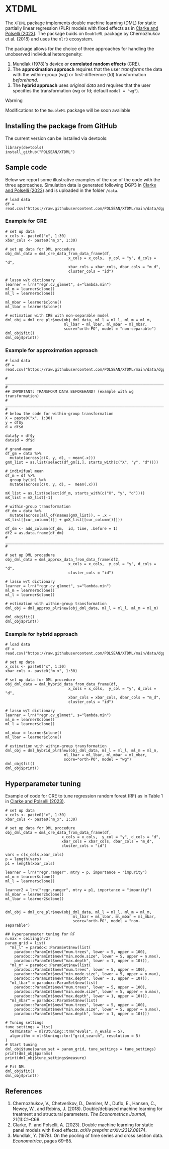 # XTDML
The `XTDML` package implements double machine learning (DML) for static partially linear regression (PLR) models with fixed effects as in [Clarke and Polselli (2023)](https://arxiv.org/abs/2312.08174). The package buids on `DoubleML` package by Chernozhukov et al. (2018) and uses the `mlr3` ecosystem.

The package allows for the choice of three approaches for handling the unobserved individual heterogeneity:
  1. Mundlak (1978)'s device or **correlated random effects** (CRE).
  2. The **approximation approach** requires that the user *transforms* the data with the within-group (wg) or first-difference  (fd)  transformation *beforehand*.
  3. The **hybrid approach** uses *original data* and requires that the user specifies the transformation (wg or fd; default ```model = "wg"```).

> [!WARNING]
> Modifications to the `DoubleML` package will be soon available 

## Installing the package from GitHub
The current version can be installed via devtools:
```
library(devtools)
install_github("POLSEAN/XTDML")
```
## Sample code
Below we report some illustrative examples of the use of the code with the three approaches. Simulation data is generated following DGP3 in [Clarke and Polselli (2023)](https://arxiv.org/abs/2312.08174) and is uploaded in the folder `/data`.

```
# load data
df = read.csv("https://raw.githubusercontent.com/POLSEAN/XTDML/main/data/dgp4_cre_short.csv")
```

### Example for CRE
```
# set up data
x_cols <- paste0("x", 1:30)
xbar_cols <- paste0("m_x", 1:30)

# set up data for DML procedure
obj_dml_data = dml_cre_data_from_data_frame(df,
                            x_cols = x_cols,  y_col = "y", d_cols = "d",
                            xbar_cols = xbar_cols, dbar_cols = "m_d",                                                 
                            cluster_cols = "id")

# lasso w/t dictionary
learner = lrn("regr.cv_glmnet", s="lambda.min")
ml_m = learner$clone()
ml_l = learner$clone()

ml_mbar = learner$clone()
ml_lbar = learner$clone()

# estimation with CRE with non-separable model
dml_obj = dml_cre_plr$new(obj_dml_data, ml_l = ml_l, ml_m = ml_m,
                          ml_lbar = ml_lbar, ml_mbar = ml_mbar,
                          score="orth-PO", model = "non-separable")
dml_obj$fit()
dml_obj$print()
```

### Example for approximation approach
```
# load data
df = read.csv("https://raw.githubusercontent.com/POLSEAN/XTDML/main/data/dgp4_cre_short.csv")

# _________________________________________________________________________________________ #
## IMPORTANT: TRANSFORM DATA BEFOREHAND! (example with wg transformation)
# _________________________________________________________________________________________ #
# below the code for within-group transformation
X = paste0("x", 1:30)
y = df$y
d = df$d

data$y = df$y
data$d = df$d

# grand-mean
df_gm = data %>%
  mutate(across(c(X, y, d), ~ mean(.x)))
gmX_list = as.list(select(df_gm[1,], starts_with(c("X", "y", "d"))))

# indivifual mean
df_m = df %>%
  group_by(id) %>%
  mutate(across(c(X, y, d), ~  mean(.x)))

mX_list = as.list(select(df_m, starts_with(c("X", "y", "d"))))
mX_list = mX_list[-1]

# within-group transformation
df_dm = data %>%
  mutate(across(all_of(names(gmX_list)), ~ .x - mX_list[[cur_column()]] + gmX_list[[cur_column()]]))

df_dm <- add_column(df_dm,  id, time, .before = 1)
df2 = as.data.frame(df_dm)
# _________________________________________________________________________________________ #

# set up DML procedure
obj_dml_data = dml_approx_data_from_data_frame(df2,
                            x_cols = x_cols,  y_col = "y", d_cols = "d",
                            cluster_cols = "id")

# lasso w/t dictionary
learner = lrn("regr.cv_glmnet", s="lambda.min")
ml_m = learner$clone()
ml_l = learner$clone()

# estimation with within-group transformation
dml_obj = dml_approx_plr$new(obj_dml_data, ml_l = ml_l, ml_m = ml_m)

dml_obj$fit()
dml_obj$print()
```

### Example for hybrid approach
```
# load data
df = read.csv("https://raw.githubusercontent.com/POLSEAN/XTDML/main/data/dgp4_cre_short.csv")

# set up data
x_cols <- paste0("x", 1:30)
xbar_cols <- paste0("m_x", 1:30)

# set up data for DML procedure
obj_dml_data = dml_hybrid_data_from_data_frame(df,
                            x_cols = x_cols,  y_col = "y", d_cols = "d",
                            xbar_cols = xbar_cols, dbar_cols = "m_d",                                                 
                            cluster_cols = "id")

# lasso w/t dictionary
learner = lrn("regr.cv_glmnet", s="lambda.min")
ml_m = learner$clone()
ml_l = learner$clone()

ml_mbar = learner$clone()
ml_lbar = learner$clone()

# estimation with within-group transformation
dml_obj = dml_hybrid_plr$new(obj_dml_data, ml_l = ml_l, ml_m = ml_m,
                          ml_lbar = ml_lbar, ml_mbar = ml_mbar,
                          score="orth-PO", model = "wg")
dml_obj$fit()
dml_obj$print()
```
## Hyperparameter tuning
Example of code for CRE to tune regression random forest (RF) as in Table 1 in [Clarke and Polselli (2023)](https://arxiv.org/abs/2312.08174).

```
# set up data
x_cols <- paste0("x", 1:30)
xbar_cols <- paste0("m_x", 1:30)

# set up data for DML procedure
obj_dml_data = dml_cre_data_from_data_frame(df,
                         x_cols = x_cols,  y_col = "y", d_cols = "d",
                         xbar_cols = xbar_cols, dbar_cols = "m_d",
                         cluster_cols = "id")

vars = c(x_cols,xbar_cols)
p = length(vars)
p1 = length(xbar_cols)

learner = lrn("regr.ranger", mtry = p, importance = "impurity")
ml_m = learner$clone()
ml_l = learner$clone()

learner2 = lrn("regr.ranger", mtry = p1, importance = "impurity")
ml_mbar = learner2$clone()
ml_lbar = learner2$clone()


dml_obj = dml_cre_plr$new(obj_dml_data, ml_l = ml_l, ml_m = ml_m,
                              ml_lbar = ml_lbar, ml_mbar = ml_mbar,
                              score="orth-PO", model = "non-separable")

## Hyperparameter tuning for RF
n.max = ceiling(n/2)
param_grid = list(
  "ml_l" = paradox::ParamSet$new(list(
    paradox::ParamInt$new("num.trees", lower = 5, upper = 100),
    paradox::ParamInt$new("min.node.size", lower = 5, upper = n.max),
    paradox::ParamInt$new("max.depth", lower = 1, upper = 10))),
  "ml_m" = paradox::ParamSet$new(list(
    paradox::ParamInt$new("num.trees", lower = 5, upper = 100),
    paradox::ParamInt$new("min.node.size", lower = 5, upper = n.max),
    paradox::ParamInt$new("max.depth", lower = 1, upper = 10))),
  "ml_lbar" = paradox::ParamSet$new(list(
    paradox::ParamInt$new("num.trees", lower = 5, upper = 100),
    paradox::ParamInt$new("min.node.size", lower = 5, upper = n.max),
    paradox::ParamInt$new("max.depth", lower = 1, upper = 10))),
  "ml_mbar" = paradox::ParamSet$new(list(
    paradox::ParamInt$new("num.trees", lower = 5, upper = 100),
    paradox::ParamInt$new("min.node.size", lower = 5, upper = n.max),
    paradox::ParamInt$new("max.depth", lower = 1, upper = 10))))

# Tuning settings
tune_settings = list(
  terminator = mlr3tuning::trm("evals", n_evals = 5),
  algorithm = mlr3tuning::tnr("grid_search", resolution = 5)
)
# Start tuning
dml_obj$tune(param_set = param_grid, tune_settings = tune_settings)
print(dml_obj$params)
print(dml_obj$tune_settings$measure)

# Fit DML
dml_obj$fit()
dml_obj$print()
```

## References
1. Chernozhukov, V., Chetverikov, D., Demirer, M., Duflo, E., Hansen, C., Newey, W., and Robins, J. (2018). Double/debiased machine learning for treatment and structural parameters. *The Econometrics Journal*, 21(1):C1–C68.
2. Clarke, P. and Polselli, A. (2023). Double machine learning for static panel models with fixed effects. *arXiv preprint arXiv:2312.08174*.
3. Mundlak, Y. (1978). On the pooling of time series and cross section data. *Econometrica*, pages 69–85.
